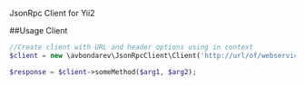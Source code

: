 JsonRpc Client for Yii2

##Usage Client

~~~php
//Create client with URL and header options using in context
$client = new \avbondarev\JsonRpcClient\Client('http://url/of/webservice',["Authorization: Basic ########","Content-Encoding: ...."]);

$response = $client->someMethod($arg1, $arg2);
~~~

